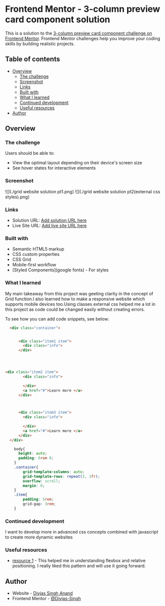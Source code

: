 # Frontend Mentor - 3-column preview card component solution

This is a solution to the [3-column preview card component challenge on Frontend Mentor](https://www.frontendmentor.io/challenges/3column-preview-card-component-pH92eAR2-). Frontend Mentor challenges help you improve your coding skills by building realistic projects. 

## Table of contents

- [Overview](#overview)
  - [The challenge](#the-challenge)
  - [Screenshot](#screenshot)
  - [Links](#links)
  - [Built with](#built-with)
  - [What I learned](#what-i-learned)
  - [Continued development](#continued-development)
  - [Useful resources](#useful-resources)
- [Author](#author)


## Overview

### The challenge

Users should be able to:

- View the optimal layout depending on their device's screen size
- See hover states for interactive elements

### Screenshot

![](./grid website solution pt1.png)
![](./grid website solution pt2(external css styles).png)

### Links

- Solution URL: [Add solution URL here](https://your-solution-url.com)
- Live Site URL: [Add live site URL here](https://your-live-site-url.com)


### Built with

- Semantic HTML5 markup
- CSS custom properties
- CSS Grid
- Mobile-first workflow
- [Styled Components](google fonts) - For styles


### What I learned

My main takeaway from this project was geeting clarity in the concept of Grid function.I also learned how to make a responsive website which supports mobile devices too.Using classes external css helped me a lot in this project as code could be changed easily without creating errors.

To see how you can add code snippets, see below:

```html
  <div class="container">


      <div class="item1 item"> 
        <div class="info">
      </div>




<div class="item2 item"> 
        <div class="info">
        
        </div>      
        <a href="#">Learn more </a>
      </div>



      <div class="item3 item"> 
        <div class="info">
       
        </div>
        <a href="#">Learn more </a>    
      </div>
  </div>
```
```css
    body{
      height: auto;
      padding: 6rem 0;
    }
    .container{
        grid-template-columns: auto;
        grid-template-rows: repeat(3, 1fr);
        overflow: scroll;
        margin: 0;
    }   
    .item{
        padding: 5rem;
        grid-gap: 3rem;
    }
```


### Continued development

I want to develop more in advanced css concepts combined with javascript to create more dynamic websites


### Useful resources

- [ resource 1](https://www.w3schools.com/css) - This helped me in understanding flexbox and relative positioning. I really liked this pattern and will use it going forward.



## Author

- Website - [Divjas Singh Anand](https://www.your-site.com)
- Frontend Mentor - [@Divjas-Singh](https://www.frontendmentor.io/profile/Divjas-Singh)


